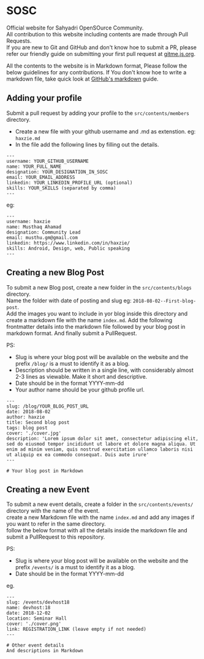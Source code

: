 # SOSC
Official website for Sahyadri OpenSOurce Community.  
All contribution to this website including contents are made through Pull Requests.  
If you are new to Git and GitHub and don't know hoe to submit a PR, please refer our friendly guide
on submitting your first pull request at [gitme.js.org](https://gitme.js.org).  

All the contents to the website is in Markdown format, Please follow the below guidelines for any contributions.
If You don't know hoe to write a markdown file, take quick look at [GitHub's markdown](https://guides.github.com/features/mastering-markdown/) guide.

## Adding your profile
Submit a pull request by adding your profile to the `src/contents/members` directory.  
- Create a new file with your github username and .md as extenstion. eg: `haxzie.md`
- In the file add the following lines by filling out the details.
```
---
username: YOUR_GITHUB_USERNAME
name: YOUR_FULL_NAME
designation: YOUR_DESIGNATION_IN_SOSC
email: YOUR_EMAIL_ADDRESS
linkedin: YOUR_LINKEDIN_PROFILE_URL (optional)
skills: YOUR_SKILLS (separated by comma)
---
```

eg:
```
---
username: haxzie
name: Musthaq Ahamad
designation: Community Lead
email: musthu.gm@gmail.com
linkedin: https://www.linkedin.com/in/haxzie/
skills: Android, Design, web, Public speaking
---
```

## Creating a new Blog Post 
To submit a new Blog post, create a new folder in the `src/contents/blogs` directory.  
Name the folder with date of posting and slug eg: `2018-08-02--First-blog-post`.  
Add the images you want to include in yor blog inside this directory and create a markdown file with the name `index.md`.
Add the following frontmatter details into the markdown file followed by your blog post in markdown format.
And finally submit a PullRequest.

PS: 
- Slug is where your blog post will be available on the website and the prefix `/blog/` is a must to identify it as a blog.
- Description should be written in a single line, with considerably almost 2-3 lines as viewable. Make it short and descriptive. 
- Date should be in the format YYYY-mm-dd
- Your author name should be your github profile url.

```
---
slug: /blog/YOUR_BLOG_POST_URL
date: 2018-08-02
author: haxzie
title: Second blog post
tags: blog post
cover: './cover.jpg'
description: 'Lorem ipsum dolor sit amet, consectetur adipiscing elit, sed do eiusmod tempor incididunt ut labore et dolore magna aliqua. Ut enim ad minim veniam, quis nostrud exercitation ullamco laboris nisi ut aliquip ex ea commodo consequat. Duis aute irure'
---

# Your blog post in Markdown
```

## Creating a new Event
To submit a new event details, create a folder in the `src/contents/events/` directory with the name of the event.  
create a new Markdown file with the name `index.md` and add any images if you want to refer in the same directory.  
follow the below format with all the details inside the markdown file and submit a PullRequest to this repository.

PS: 
- Slug is where your blog post will be available on the website and the prefix `/events/` is a must to identify it as a blog.
- Date should be in the format YYYY-mm-dd

eg.
```
---
slug: /events/devhost18
name: devhost:18
date: 2018-12-02
location: Seminar Hall
cover: './cover.png'
link: REGISTRATION_LINK (leave empty if not needed)
---

# Other event details
And descriptions in Markdown
```